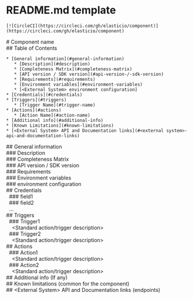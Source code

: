 # README[]().md template

`[![CircleCI](https://circleci.com/gh/elasticio/component)](https://circleci.com/gh/elasticio/component)`

\# Component name\
\## Table of Contents

```
* [General information](#general-information)
   * [Description](#description)
   * [Completeness Matrix](#completeness-matrix)
   * [API version / SDK version](#api-version-/-sdk-version)
   * [Requirements](#requirements)
   * [Environment variables](#environment-variables)
   * [<External System> environment configuration]
* [Credentials](#credentials)
* [Triggers](#triggers)
   * [Trigger Name](#trigger-name)
* [Actions](#actions)
   * [Action Name](#action-name)
* [Additional info](#additional-info)
* [Known Limitations](#known-limitations)
* [<External System> API and Documentation links](#<external system>-api-and-documentation-links)
```

\## General information\
\### Description\
\### Completeness Matrix\
\### API version / SDK version\
\### Requirements\
\### Environment variables\
\### <External System> environment configuration\
\## Credentials\
&nbsp;&nbsp;\### field1\
&nbsp;&nbsp;\### field2\
&nbsp;&nbsp;\...\
\## Triggers\
&nbsp;&nbsp;\### Trigger1\
&nbsp;&nbsp;&nbsp;&nbsp;\<Standard action/trigger description>\
&nbsp;&nbsp;\### Trigger2\
&nbsp;&nbsp;&nbsp;&nbsp;\<Standard action/trigger description>\
\## Actions\
&nbsp;&nbsp;\### Action1\
&nbsp;&nbsp;&nbsp;&nbsp;\<Standard action/trigger description>\
&nbsp;&nbsp;\### Action2\
&nbsp;&nbsp;&nbsp;&nbsp;\<Standard action/trigger description>\
\## Additional info (If any)\
\## Known limitations (common for the component)\
\## \<External System> API and Documentation links (endpoints)